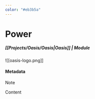 ```yaml
---
color: "#eb3b5a"
---
```

# Power
##### [[Projects/Oasis/Oasis|Oasis]] | Module

![[oasis-logo.png]]



#### Metadata
> [!NOTE]
> Content